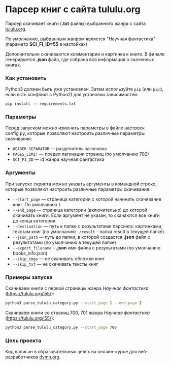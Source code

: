 # Парсер книг с сайта tululu.org

Парсер скачивает книги (**.txt** файлы) выбранного жанра с сайта [tululu.org](https://tululu.org/).

По умолчанию, выбранным жанром является "Научная фантастика" (параметр **SCI_FI_ID=55** в настойках)

Дополнительно скачиваются комментарии и картинка к книге. В финале генерируется **.json** файл, где собрана вся информация о скаченных книгах.

### Как установить

Python3 должен быть уже установлен.
Затем используйте `pip` (или `pip3`, если есть конфликт с Python2) для установки зависимостей:

```bash
pip install -r requirements.txt
```

### Параметры

Перед запуском можно изменить параметры в файле настроек config.py, которые позволяют настроить различные параметры скачивания:

* `HEADER_SEPARATOR` — разделитель заголовка
* `PAGES_LIMIT` — предел пагинации страниц (по умолчанию 702)
* `SCI_FI_ID` — id жанра научная фантастика

### Аргументы

При запуске скрипта можно указать аргументы в командной строке, которые позволяют настроить различные параметры скачивания:

* `--start_page` — страница категории с которой начинать скачивание книг. По умолчанию `1`
* `--end_page` — страница категории (включительно) до которой скачивать книги. Если аргумент не указан, то скачаются все книги до конца категории
* `--destination` — путь к папке с результатами парсинга: картинками, текстам книг (по умолчанию `./result` - папка result в текущей папке)
* `--json_path` — путь до папки, в которой создастся **.json** файл с результатами (по умолчанию в текущей папке)
* `--export_filename` - **.json** имя файла с результатами (по умолчанию books_info.json)
* `--skip_imgs` — не скачивать обложки книг
* `--skip_txt` — не скачивать тексты книг

### Примеры запуска

Скачиваем книги с первой страницы жанра *Научная фантастика* (https://tululu.org/l55/):
```bash
python3 parse_tululu_category.py --start_page 1 --end_page 2
```

Скачиваем книги со страниц 700, 701 жанра *Научная фантастика* (https://tululu.org/l55/):
```bash
python3 parse_tululu_category.py --start_page 700
```

### Цель проекта

Код написан в образовательных целях на онлайн-курсе для веб-разработчиков [dvmn.org](https://dvmn.org/).
